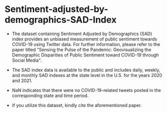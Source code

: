 # Sentiment-adjusted-by-demographics-SAD-Index
- The dataset containing Sentiment Adjusted by Demographics (SAD) index provides an unbiased measurement of public sentiment towards COVID-19 using Twitter data. For further information, please refer to the paper titled "Sensing the Pulse of the Pandemic: Geovisualizing the Demographic Disparities of Public Sentiment toward COVID-19 through Social Media".

- The SAD index data is available to the public and includes daily, weekly, and monthly SAD indexes at the state level in the U.S. for the years 2020 and 2021.

- NaN indicates that there were no COVID-19-related tweets posted in the corresponding state and time period.

- If you utilize this dataset, kindly cite the aforementioned paper.
